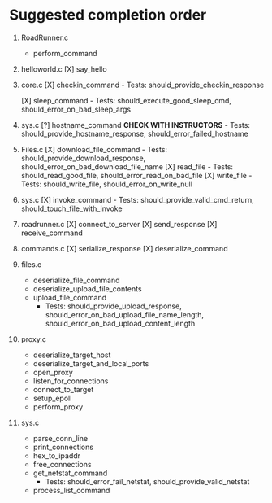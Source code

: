 
# Suggested completion order 

1. RoadRunner.c
    - perform_command
1. helloworld.c 
    [X] say_hello
1. core.c
    [X] checkin_command
        - Tests: should_provide_checkin_response

    [X] sleep_command
        - Tests: should_execute_good_sleep_cmd, should_error_on_bad_sleep_args
1. sys.c
    [?] hostname_command **CHECK WITH INSTRUCTORS**
        - Tests: should_provide_hostname_response, should_error_failed_hostname

1. Files.c
    [X] download_file_command
        - Tests: should_provide_download_response, should_error_on_bad_download_file_name
    [X] read_file
        - Tests: should_read_good_file, should_error_read_on_bad_file
    [X] write_file
        - Tests: should_write_file, should_error_on_write_null
            
1. sys.c
    [X] invoke_command
        - Tests: should_provide_valid_cmd_return, should_touch_file_with_invoke
1. roadrunner.c
    [X] connect_to_server
    [X] send_response
    [X] receive_command
1. commands.c
    [X] serialize_response
    [X] deserialize_command
1. files.c
    - deserialize_file_command
    - deserialize_upload_file_contents
    - upload_file_command
        - Tests:  should_provide_upload_response, should_error_on_bad_upload_file_name_length, should_error_on_bad_upload_content_length
1. proxy.c
    - deserialize_target_host
    - deserialize_target_and_local_ports
    - open_proxy
    - listen_for_connections
    - connect_to_target
    - setup_epoll
    - perform_proxy
1. sys.c
    - parse_conn_line
    - print_connections
    - hex_to_ipaddr
    - free_connections
    - get_netstat_command
        - Tests: should_error_fail_netstat, should_provide_valid_netstat
    - process_list_command
